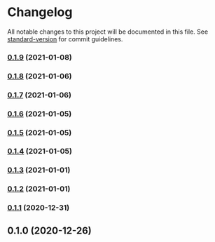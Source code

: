 # Changelog

All notable changes to this project will be documented in this file. See [standard-version](https://github.com/conventional-changelog/standard-version) for commit guidelines.

### [0.1.9](https://github.com/adurc/driver-mssql/compare/v0.1.8...v0.1.9) (2021-01-08)

### [0.1.8](https://github.com/adurc/driver-mssql/compare/v0.1.7...v0.1.8) (2021-01-06)

### [0.1.7](https://github.com/adurc/driver-mssql/compare/v0.1.6...v0.1.7) (2021-01-06)

### [0.1.6](https://github.com/adurc/driver-mssql/compare/v0.1.5...v0.1.6) (2021-01-05)

### [0.1.5](https://github.com/adurc/driver-mssql/compare/v0.1.4...v0.1.5) (2021-01-05)

### [0.1.4](https://github.com/adurc/driver-mssql/compare/v0.1.3...v0.1.4) (2021-01-05)

### [0.1.3](https://github.com/adurc/driver-mssql/compare/v0.1.2...v0.1.3) (2021-01-01)

### [0.1.2](https://github.com/adurc/driver-mssql/compare/v0.1.1...v0.1.2) (2021-01-01)

### [0.1.1](https://github.com/adurc/driver-mssql/compare/v0.1.0...v0.1.1) (2020-12-31)

## 0.1.0 (2020-12-26)
